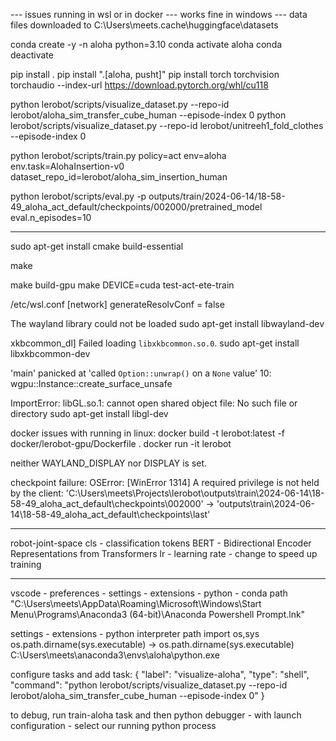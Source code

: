 <!-- wsl -->
<!-- cd /mnt/c/Users/meets/Projects/lerobot -->

--- issues running in wsl or in docker
--- works fine in windows
--- data files downloaded to C:\Users\meets\.cache\huggingface\datasets

conda create -y -n aloha python=3.10
conda activate aloha
conda deactivate

pip install .
pip install ".[aloha, pusht]"
pip install torch torchvision torchaudio --index-url https://download.pytorch.org/whl/cu118  

<!-- pip install parquet-tools -->

<!-- python lerobot/scripts/visualize_dataset.py --repo-id lerobot/pusht --episode-index 0 -->

python lerobot/scripts/visualize_dataset.py --repo-id lerobot/aloha_sim_transfer_cube_human --episode-index 0
python lerobot/scripts/visualize_dataset.py --repo-id lerobot/unitreeh1_fold_clothes --episode-index 0

<!-- python lerobot/scripts/visualize_dataset.py --repo-id lerobot/aloha_sim_transfer_cube_human --episode-index 49 -->

python lerobot/scripts/train.py policy=act env=aloha env.task=AlohaInsertion-v0 dataset_repo_id=lerobot/aloha_sim_insertion_human 

<!-- python lerobot/scripts/eval.py -p lerobot/diffusion_pusht eval.n_episodes=10 eval.batch_size=10 -->

python lerobot/scripts/eval.py -p outputs/train/2024-06-14/18-58-49_aloha_act_default/checkpoints/002000/pretrained_model  eval.n_episodes=10




--------

 sudo apt-get install cmake build-essential

 make 

make build-gpu
make DEVICE=cuda test-act-ete-train
<!-- - mujovo physics engine -->


/etc/wsl.conf
[network]
generateResolvConf = false

The wayland library could not be loaded
 sudo apt-get install libwayland-dev

 xkbcommon_dl] Failed loading `libxkbcommon.so.0`.
 sudo apt-get install libxkbcommon-dev

 'main' panicked at 'called `Option::unwrap()` on a `None` value'
  10: wgpu::Instance::create_surface_unsafe


ImportError: libGL.so.1: cannot open shared object file: No such file or directory
sudo apt-get install libgl-dev  

docker issues with running in linux:
docker build -t lerobot:latest -f docker/lerobot-gpu/Dockerfile .
docker run -it lerobot

 neither WAYLAND_DISPLAY nor DISPLAY is set. 


checkpoint failure:
 OSError: [WinError 1314] A required privilege is not held by the client: 'C:\\Users\\meets\\Projects\\lerobot\\outputs\\train\\2024-06-14\\18-58-49_aloha_act_default\\checkpoints\\002000' -> 'outputs\\train\\2024-06-14\\18-58-49_aloha_act_default\\checkpoints\\last'

-----
robot-joint-space
cls - classification tokens
BERT - Bidirectional Encoder Representations from Transformers
lr - learning rate - change to speed up training 

------
vscode - preferences - settings - extensions - python - conda path
"C:\Users\meets\AppData\Roaming\Microsoft\Windows\Start Menu\Programs\Anaconda3 (64-bit)\Anaconda Powershell Prompt.lnk"

settings - extensions - python interpreter path
import os,sys
os.path.dirname(sys.executable) -> os.path.dirname(sys.executable)
C:\Users\meets\anaconda3\envs\aloha\python.exe

configure tasks and add task:
        {
            "label": "visualize-aloha",
            "type": "shell",
            "command": "python lerobot/scripts/visualize_dataset.py --repo-id lerobot/aloha_sim_transfer_cube_human --episode-index 0"
        }

to debug, run train-aloha task and then python debugger - with launch configuration - select our running python process 
